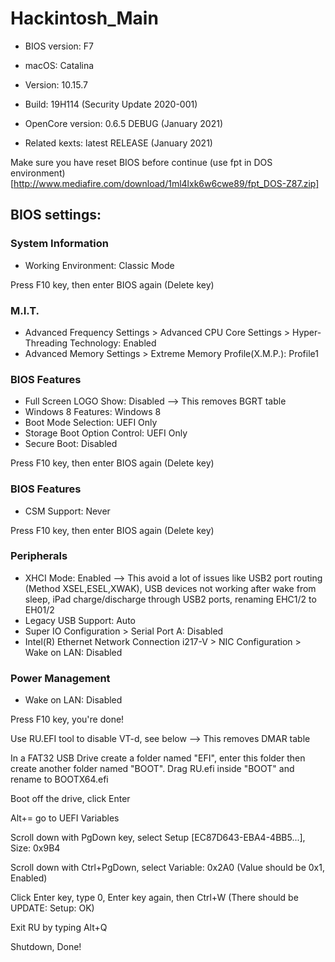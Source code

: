# Hackintosh_Main

- BIOS version: F7

- macOS: Catalina

- Version: 10.15.7

- Build: 19H114 (Security Update 2020-001)

- OpenCore version: 0.6.5 DEBUG (January 2021)

- Related kexts: latest RELEASE (January 2021)

Make sure you have reset BIOS before continue (use fpt in DOS environment) [http://www.mediafire.com/download/1ml4lxk6w6cwe89/fpt_DOS-Z87.zip]

## BIOS settings:

### System Information
- Working Environment: Classic Mode

Press F10 key, then enter BIOS again (Delete key)

### M.I.T.
- Advanced Frequency Settings > Advanced CPU Core Settings > Hyper-Threading Technology: Enabled
- Advanced Memory Settings > Extreme Memory Profile(X.M.P.): Profile1

### BIOS Features
- Full Screen LOGO Show: Disabled --> This removes BGRT table
- Windows 8 Features: Windows 8
- Boot Mode Selection: UEFI Only
- Storage Boot Option Control: UEFI Only
- Secure Boot: Disabled

Press F10 key, then enter BIOS again (Delete key)

### BIOS Features
- CSM Support: Never

Press F10 key, then enter BIOS again (Delete key)

### Peripherals
- XHCI Mode: Enabled --> This avoid a lot of issues like USB2 port routing (Method XSEL,ESEL,XWAK), USB devices not working after wake from sleep, iPad charge/discharge through USB2 ports, renaming EHC1/2 to EH01/2
- Legacy USB Support: Auto
- Super IO Configuration > Serial Port A: Disabled
- Intel(R) Ethernet Network Connection i217-V > NIC Configuration > Wake on LAN: Disabled

### Power Management
- Wake on LAN: Disabled

Press F10 key, you're done!


Use RU.EFI tool to disable VT-d, see below --> This removes DMAR table

In a FAT32 USB Drive create a folder named "EFI", enter this folder then create another folder named "BOOT". Drag RU.efi inside "BOOT" and rename to BOOTX64.efi

Boot off the drive, click Enter

Alt+= go to UEFI Variables

Scroll down with PgDown key, select Setup [EC87D643-EBA4-4BB5...], Size: 0x9B4

Scroll down with Ctrl+PgDown, select Variable: 0x2A0 (Value should be 0x1, Enabled)

Click Enter key, type 0, Enter key again, then Ctrl+W (There should be UPDATE: Setup: OK)

Exit RU by typing Alt+Q

Shutdown, Done!
